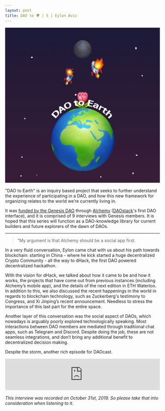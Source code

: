 ```yaml
---
layout: post
title: DAO to 🌍 | 5 | Eylon Aviv
---
```


![image](/assets/images/DAO-to-earth.png)

"DAO to Earth" is an inquiry based project that seeks to further understand the experience of participating in a DAO, and how this new framework for organizing relates to the world we’re currently living in.

It was [funded by the Genesis DAO](https://docs.google.com/document/d/1ifwyPBI1dwYaCNH2fmF3ptHgb6gohStY_iLx3Rog0XE/edit) through [Alchemy](https://daostack.io/alchemy) ([DAOstack](https://daostack.io/)'s first DAO interface), and it is comprised of 9 interviews with Genesis members. It is hoped that this series will function as a DAO-knowledge library for current builders and future explorers of the dawn of DAOs.

---

> “My argument is that Alchemy should be a social app first.

In a very fluid conversation, Eylon came chat with us about his path towards blockchain: starting in China - where he kick started a huge decentralized Crypto Community - all the way to dHack, the first DAO powered decentralized hackathon.

With the vision for dHack, we talked about how it came to be and how it works, the projects that have come out from previous instances (including Alchemy’s mobile app), and the details of the next edition in ETH Waterloo. In addition to this, we also discussed the recent happenings in the world in regards to blockchain technology, such as Zuckerberg's testimony to Congress, and Xi Jinping’s recent announcement. Needless to stress the importance of this last part for the entire space.

Another layer of this conversation was the social aspect of DAOs, which nowadays is arguably poorly explored technologically speaking. Most interactions between DAO members are mediated through traditional chat apps, such as Telegram and Discord. Despite doing the job, these are not seamless integrations, and don’t bring any additional benefit to decentralized decision making.

Despite the storm, another rich episode for DAOcast.

<iframe src="https://anchor.fm/daocast/embed/episodes/DAO-to---5--Eylon-Aviv-e8r250" height="102px" width="100%" frameborder="0" scrolling="no"></iframe>

*This interview was recorded on October 31st, 2019. So please take that into consideration when listening to it.*
